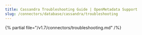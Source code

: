 ```yaml
---
title: Cassandra Troubleshooting Guide | OpenMetadata Support
slug: /connectors/database/cassandra/troubleshooting
---
```


{% partial file="/v1.7/connectors/troubleshooting.md" /%}
